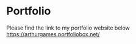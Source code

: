 # Portfolio
Please find the link to my portfolio website below
https://arthurgames.portfoliobox.net/
